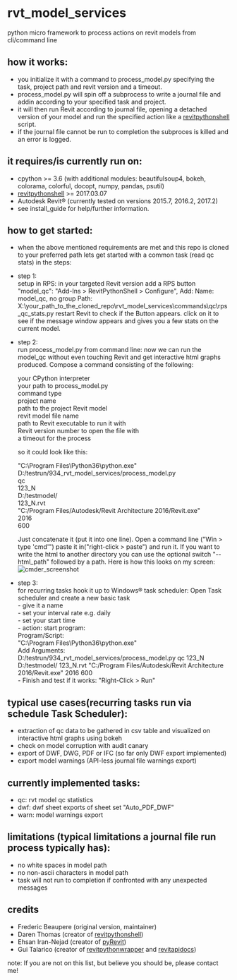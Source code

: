 # rvt_model_services
python micro framework to process actions on revit models from cli/command line

## how it works:
  * you initialize it with a command to process_model.py specifying the task, project path and revit version and a timeout.
  * process_model.py will spin off a subprocess to write a journal file and addin according to your specified task and project.
  * it will then run Revit according to journal file, opening a detached version of your model and run the specified action like a [revitpythonshell](https://github.com/architecture-building-systems/revitpythonshell) script.
  * if the journal file cannot be run to completion the subproces is killed and an error is logged.

## it requires/is currently run on:
  * cpython >= 3.6 (with additional modules: beautifulsoup4, bokeh, colorama, colorful, docopt, numpy, pandas, psutil)
  * [revitpythonshell](https://github.com/architecture-building-systems/revitpythonshell) >= 2017.03.07
  * Autodesk Revit® (currently tested on versions 2015.7, 2016.2, 2017.2)
  * see install_guide for help/further information.

## how to get started:
  * when the above mentioned requirements are met and this repo is cloned to your preferred path lets get started with a common task (read qc stats) in the steps:
  * step 1:<br> 
    setup in RPS:
    in your targeted Revit version add a RPS button "model_qc":
    "Add-Ins > RevitPythonShell > Configure", Add:
    Name: model_qc, no group
    Path: X:\your_path_to_the_cloned_repo\rvt_model_services\commands\qc\rps_qc_stats.py
    restart Revit to check if the Button appears.
    click on it to see if the message window appears and gives you a few stats on the current model.
    
  * step 2:<br> 
    run process_model.py from command line:
    now we can run the model_qc without even touching Revit and get interactive html graphs produced.
    Compose a command consisting of the following:

    your CPython interpreter<br>
    your path to process_model.py<br>
    command type<br>
    project name<br>
    path to the project Revit model<br>
    revit model file name<br>
    path to Revit executable to run it with<br>
    Revit version number to open the file with<br>
    a timeout for the process

    so it could look like this:

    "C:\Program Files\Python36\python.exe"<br>
    D:/testrun/934_rvt_model_services/process_model.py<br>
    qc<br>
    123_N<br>
    D:/testmodel/<br>
    123_N.rvt<br>
    "C:/Program Files/Autodesk/Revit Architecture 2016/Revit.exe"<br>
    2016<br>
    600<br>
    
    Just concatenate it (put it into one line).
    Open a command line ("Win > type 'cmd'") paste it in("right-click > paste") and run it.
    If you want to write the html to another directory you can use the optional switch "--html_path" followed by a path.
    Here is how this looks on my screen:
    ![cmder_screenshot][cmder_01]   

  * step 3:<br> 
    for recurring tasks hook it up to Windows® task scheduler:
    Open Task scheduler and create a new basic task<br>
        - give it a name<br>
        - set your interval rate e.g. daily<br>
        - set your start time<br>
        - action: start program:<br>
            Program/Script:<br>
                "C:\Program Files\Python36\python.exe"<br>
            Add Arguments:<br>
                D:/testrun/934_rvt_model_services/process_model.py qc 123_N D:/testmodel/ 123_N.rvt "C:/Program Files/Autodesk/Revit Architecture 2016/Revit.exe" 2016 600 <br>
        - Finish and test if it works: "Right-Click > Run"

## typical use cases(recurring tasks run via schedule Task Scheduler):
  * extraction of qc data to be gathered in csv table and visualized on interactive html graphs using bokeh 
  * check on model corruption with audit canary
  * export of DWF, DWG, PDF or IFC (so far only DWF export implemented)
  * export model warnings (API-less journal file warnings export)

## currently implemented tasks:
  * qc: rvt model qc statistics
  * dwf: dwf sheet exports of sheet set "Auto_PDF_DWF"
  * warn: model warnings export

## limitations (typical limitations a journal file run process typically has):
  * no white spaces in model path
  * no non-ascii characters in model path
  * task will not run to completion if confronted with any unexpected messages

## credits
 * Frederic Beaupere (original version, maintainer)
 * Daren Thomas (creator of [revitpythonshell](https://github.com/architecture-building-systems/revitpythonshell))
 * Ehsan Iran-Nejad (creator of [pyRevit](https://github.com/eirannejad/pyRevit))
 * Gui Talarico (creator of [revitpythonwrapper](https://github.com/gtalarico/revitpythonwrapper) and [revitapidocs](https://github.com/gtalarico/revitapidocs))

note: If you are not on this list, but believe you should be, please contact me!

[cmder_01]: https://github.com/hdm-dt-fb/rvt_model_services/tree/master/docs/img/cmder_01.png
